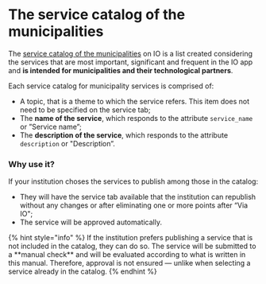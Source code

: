 # The service catalog of the municipalities

The [service catalog of the municipalities](https://docs.pagopa.it/v1.0-catalogo-dei-servizi/) on IO is a list created considering the services that are most important, significant and frequent in the IO app and **is intended for municipalities and their technological partners**.

Each service catalog for municipality services is comprised of:

* A topic, that is a theme to which the service refers. This item does not need to be specified on the service tab;
* The **name of the service**, which responds to the attribute `service_name` or ”Service name”;
* The **description of the service**, which responds to the attribute `description` or "Description”.

### Why use it?

If your institution choses the services to publish among those in the catalog:

* They will have the service tab available that the institution can republish without any changes or after eliminating one or more points after “Via IO";
* The service will be approved automatically.

{% hint style="info" %}
If the institution prefers publishing a service that is not included in the catalog, they can do so. The service will be submitted to a \*\*manual check\*\* and will be evaluated according to what is written in this manual. Therefore, approval is not ensured — unlike when selecting a service already in the catalog.
{% endhint %}
